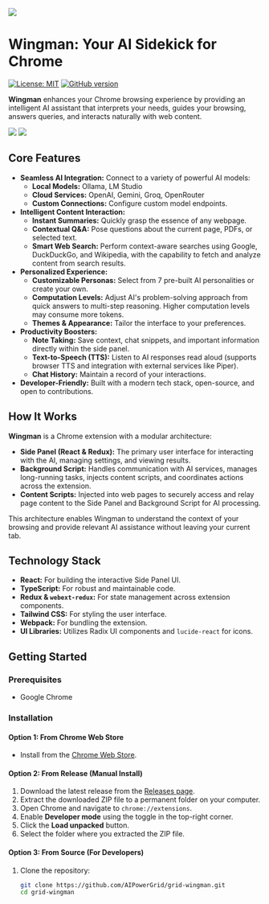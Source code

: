 ![](docs/banner.png)
# Wingman: Your AI Sidekick for Chrome

[![License: MIT](https://img.shields.io/badge/License-MIT-yellow.svg)](https://opensource.org/licenses/MIT)
[![GitHub version](https://img.shields.io/github/v/release/AIPowerGrid/grid-wingman)](https://github.com/AIPowerGrid/grid-wingman/releases/latest)

**Wingman** enhances your Chrome browsing experience by providing an intelligent AI assistant that interprets your needs, guides your browsing, answers queries, and interacts naturally with web content.

![](docs/web.gif) ![](docs/local.gif)

## Core Features

- **Seamless AI Integration:** Connect to a variety of powerful AI models:
  - **Local Models:** Ollama, LM Studio
  - **Cloud Services:** OpenAI, Gemini, Groq, OpenRouter
  - **Custom Connections:** Configure custom model endpoints.
- **Intelligent Content Interaction:**
  - **Instant Summaries:** Quickly grasp the essence of any webpage.
  - **Contextual Q&A:** Pose questions about the current page, PDFs, or selected text.
  - **Smart Web Search:** Perform context-aware searches using Google, DuckDuckGo, and Wikipedia, with the capability to fetch and analyze content from search results.
- **Personalized Experience:**
  - **Customizable Personas:** Select from 7 pre-built AI personalities or create your own.
  - **Computation Levels:** Adjust AI's problem-solving approach from quick answers to multi-step reasoning. Higher computation levels may consume more tokens.
  - **Themes & Appearance:** Tailor the interface to your preferences.
- **Productivity Boosters:**
  - **Note Taking:** Save context, chat snippets, and important information directly within the side panel.
  - **Text-to-Speech (TTS):** Listen to AI responses read aloud (supports browser TTS and integration with external services like Piper).
  - **Chat History:** Maintain a record of your interactions.
- **Developer-Friendly:** Built with a modern tech stack, open-source, and open to contributions.

## How It Works

**Wingman** is a Chrome extension with a modular architecture:

- **Side Panel (React & Redux):** The primary user interface for interacting with the AI, managing settings, and viewing results.
- **Background Script:** Handles communication with AI services, manages long-running tasks, injects content scripts, and coordinates actions across the extension.
- **Content Scripts:** Injected into web pages to securely access and relay page content to the Side Panel and Background Script for AI processing.

This architecture enables Wingman to understand the context of your browsing and provide relevant AI assistance without leaving your current tab.

## Technology Stack

- **React:** For building the interactive Side Panel UI.
- **TypeScript:** For robust and maintainable code.
- **Redux & `webext-redux`:** For state management across extension components.
- **Tailwind CSS:** For styling the user interface.
- **Webpack:** For bundling the extension.
- **UI Libraries:** Utilizes Radix UI components and `lucide-react` for icons.

## Getting Started

### Prerequisites

- Google Chrome

### Installation

#### Option 1: From Chrome Web Store

- Install from the [Chrome Web Store](https://chromewebstore.google.com/detail/pphjdjdoclkedgiaahmiahladgcpohca?utm_source=item-share-cb).

#### Option 2: From Release (Manual Install)

1. Download the latest release from the [Releases page](https://github.com/AIPowerGrid/grid-wingman/releases).
2. Extract the downloaded ZIP file to a permanent folder on your computer.
3. Open Chrome and navigate to `chrome://extensions`.
4. Enable **Developer mode** using the toggle in the top-right corner.
5. Click the **Load unpacked** button.
6. Select the folder where you extracted the ZIP file.

#### Option 3: From Source (For Developers)

1. Clone the repository:
   ```bash
   git clone https://github.com/AIPowerGrid/grid-wingman.git
   cd grid-wingman
